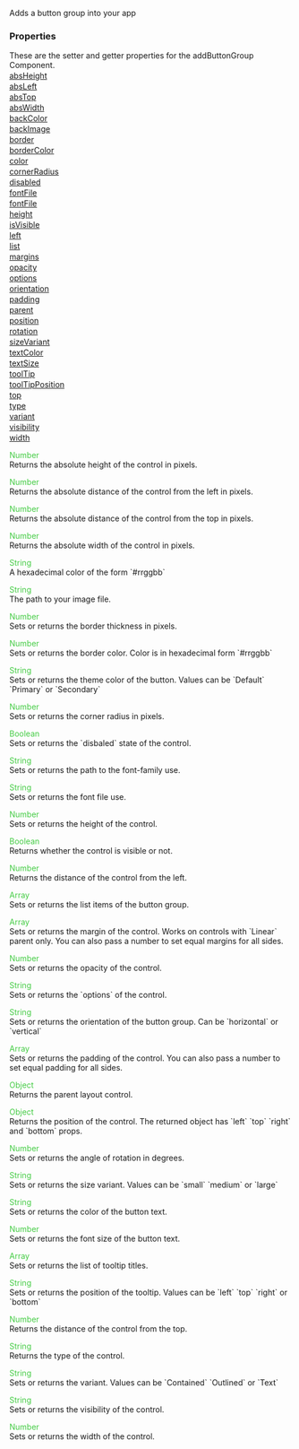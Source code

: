 Adds a button group into your app


<h3>Properties</h3>These are the setter and getter properties for the addButtonGroup Component.<div class="samp" style="margin-top:2px;"><a href="#absheight-0" data-transition="pop" data-rel="popup" class="ui-link">absHeight </a></div><div class="samp" style="margin-top:2px;"><a href="#absleft-5" data-transition="pop" data-rel="popup" class="ui-link">absLeft </a></div><div class="samp" style="margin-top:2px;"><a href="#abstop-10" data-transition="pop" data-rel="popup" class="ui-link">absTop </a></div><div class="samp" style="margin-top:2px;"><a href="#abswidth-15" data-transition="pop" data-rel="popup" class="ui-link">absWidth </a></div><div class="samp" style="margin-top:2px;"><a href="#backcolor-20" data-transition="pop" data-rel="popup" class="ui-link">backColor </a></div><div class="samp" style="margin-top:2px;"><a href="#backimage-25" data-transition="pop" data-rel="popup" class="ui-link">backImage </a></div><div class="samp" style="margin-top:2px;"><a href="#border-30" data-transition="pop" data-rel="popup" class="ui-link">border </a></div><div class="samp" style="margin-top:2px;"><a href="#bordercolor-35" data-transition="pop" data-rel="popup" class="ui-link">borderColor </a></div><div class="samp" style="margin-top:2px;"><a href="#color-40" data-transition="pop" data-rel="popup" class="ui-link">color </a></div><div class="samp" style="margin-top:2px;"><a href="#cornerradius-45" data-transition="pop" data-rel="popup" class="ui-link">cornerRadius </a></div><div class="samp" style="margin-top:2px;"><a href="#disabled-50" data-transition="pop" data-rel="popup" class="ui-link">disabled </a></div><div class="samp" style="margin-top:2px;"><a href="#fontfile-55" data-transition="pop" data-rel="popup" class="ui-link">fontFile </a></div><div class="samp" style="margin-top:2px;"><a href="#fontfile-60" data-transition="pop" data-rel="popup" class="ui-link">fontFile </a></div><div class="samp" style="margin-top:2px;"><a href="#height-65" data-transition="pop" data-rel="popup" class="ui-link">height </a></div><div class="samp" style="margin-top:2px;"><a href="#isvisible-70" data-transition="pop" data-rel="popup" class="ui-link">isVisible </a></div><div class="samp" style="margin-top:2px;"><a href="#left-75" data-transition="pop" data-rel="popup" class="ui-link">left </a></div><div class="samp" style="margin-top:2px;"><a href="#list-80" data-transition="pop" data-rel="popup" class="ui-link">list </a></div><div class="samp" style="margin-top:2px;"><a href="#margins-85" data-transition="pop" data-rel="popup" class="ui-link">margins </a></div><div class="samp" style="margin-top:2px;"><a href="#opacity-90" data-transition="pop" data-rel="popup" class="ui-link">opacity </a></div><div class="samp" style="margin-top:2px;"><a href="#options-95" data-transition="pop" data-rel="popup" class="ui-link">options </a></div><div class="samp" style="margin-top:2px;"><a href="#orientation-100" data-transition="pop" data-rel="popup" class="ui-link">orientation </a></div><div class="samp" style="margin-top:2px;"><a href="#padding-105" data-transition="pop" data-rel="popup" class="ui-link">padding </a></div><div class="samp" style="margin-top:2px;"><a href="#parent-110" data-transition="pop" data-rel="popup" class="ui-link">parent </a></div><div class="samp" style="margin-top:2px;"><a href="#position-115" data-transition="pop" data-rel="popup" class="ui-link">position </a></div><div class="samp" style="margin-top:2px;"><a href="#rotation-120" data-transition="pop" data-rel="popup" class="ui-link">rotation </a></div><div class="samp" style="margin-top:2px;"><a href="#sizevariant-125" data-transition="pop" data-rel="popup" class="ui-link">sizeVariant </a></div><div class="samp" style="margin-top:2px;"><a href="#textcolor-130" data-transition="pop" data-rel="popup" class="ui-link">textColor </a></div><div class="samp" style="margin-top:2px;"><a href="#textsize-135" data-transition="pop" data-rel="popup" class="ui-link">textSize </a></div><div class="samp" style="margin-top:2px;"><a href="#tooltip-140" data-transition="pop" data-rel="popup" class="ui-link">toolTip </a></div><div class="samp" style="margin-top:2px;"><a href="#tooltipposition-145" data-transition="pop" data-rel="popup" class="ui-link">toolTipPosition </a></div><div class="samp" style="margin-top:2px;"><a href="#top-150" data-transition="pop" data-rel="popup" class="ui-link">top </a></div><div class="samp" style="margin-top:2px;"><a href="#type-155" data-transition="pop" data-rel="popup" class="ui-link">type </a></div><div class="samp" style="margin-top:2px;"><a href="#variant-160" data-transition="pop" data-rel="popup" class="ui-link">variant </a></div><div class="samp" style="margin-top:2px;"><a href="#visibility-165" data-transition="pop" data-rel="popup" class="ui-link">visibility </a></div><div class="samp" style="margin-top:2px;"><a href="#width-170" data-transition="pop" data-rel="popup" class="ui-link">width </a></div>
<div data-role="popup" id="absheight-0" class="ui-content"><p><span style="color:#4c4;">Number</span><br>Returns the absolute height of the control in pixels.</p></div><div data-role="popup" id="absleft-5" class="ui-content"><p><span style="color:#4c4;">Number</span><br>Returns the absolute distance of the control from the left in pixels.</p></div><div data-role="popup" id="abstop-10" class="ui-content"><p><span style="color:#4c4;">Number</span><br>Returns the absolute distance of the control from the top in pixels.</p></div><div data-role="popup" id="abswidth-15" class="ui-content"><p><span style="color:#4c4;">Number</span><br>Returns the absolute width of the control in pixels.</p></div><div data-role="popup" id="backcolor-20" class="ui-content"><p><span style="color:#4c4;">String</span><br>A hexadecimal color of the form `#rrggbb`</p></div><div data-role="popup" id="backimage-25" class="ui-content"><p><span style="color:#4c4;">String</span><br>The path to your image file.</p></div><div data-role="popup" id="border-30" class="ui-content"><p><span style="color:#4c4;">Number</span><br>Sets or returns the border thickness in pixels.</p></div><div data-role="popup" id="bordercolor-35" class="ui-content"><p><span style="color:#4c4;">Number</span><br>Sets or returns the border color. Color is in hexadecimal form `#rrggbb`</p></div><div data-role="popup" id="color-40" class="ui-content"><p><span style="color:#4c4;">String</span><br>Sets or returns the theme color of the button. Values can be `Default` `Primary` or `Secondary`</p></div><div data-role="popup" id="cornerradius-45" class="ui-content"><p><span style="color:#4c4;">Number</span><br>Sets or returns the corner radius in pixels.</p></div><div data-role="popup" id="disabled-50" class="ui-content"><p><span style="color:#4c4;">Boolean</span><br>Sets or returns the `disbaled` state of the control.</p></div><div data-role="popup" id="fontfile-55" class="ui-content"><p><span style="color:#4c4;">String</span><br>Sets or returns the path to the font-family use.</p></div><div data-role="popup" id="fontfile-60" class="ui-content"><p><span style="color:#4c4;">String</span><br>Sets or returns the font file use.</p></div><div data-role="popup" id="height-65" class="ui-content"><p><span style="color:#4c4;">Number</span><br>Sets or returns the height of the control.</p></div><div data-role="popup" id="isvisible-70" class="ui-content"><p><span style="color:#4c4;">Boolean</span><br>Returns whether the control is visible or not.</p></div><div data-role="popup" id="left-75" class="ui-content"><p><span style="color:#4c4;">Number</span><br>Returns the distance of the control from the left.</p></div><div data-role="popup" id="list-80" class="ui-content"><p><span style="color:#4c4;">Array</span><br>Sets or returns the list items of the button group.</p></div><div data-role="popup" id="margins-85" class="ui-content"><p><span style="color:#4c4;">Array</span><br>Sets or returns the margin of the control. Works on controls with `Linear` parent only. You can also pass a number to set equal margins for all sides.</p></div><div data-role="popup" id="opacity-90" class="ui-content"><p><span style="color:#4c4;">Number</span><br>Sets or returns the opacity of the control.</p></div><div data-role="popup" id="options-95" class="ui-content"><p><span style="color:#4c4;">String</span><br>Sets or returns the `options` of the control.</p></div><div data-role="popup" id="orientation-100" class="ui-content"><p><span style="color:#4c4;">String</span><br>Sets or returns the orientation of the button group. Can be `horizontal` or `vertical`</p></div><div data-role="popup" id="padding-105" class="ui-content"><p><span style="color:#4c4;">Array</span><br>Sets or returns the padding of the control. You can also pass a number to set equal padding for all sides.</p></div><div data-role="popup" id="parent-110" class="ui-content"><p><span style="color:#4c4;">Object</span><br>Returns the parent layout control.</p></div><div data-role="popup" id="position-115" class="ui-content"><p><span style="color:#4c4;">Object</span><br>Returns the position of the control. The returned object has `left` `top` `right` and `bottom` props.</p></div><div data-role="popup" id="rotation-120" class="ui-content"><p><span style="color:#4c4;">Number</span><br>Sets or returns the angle of rotation in degrees.</p></div><div data-role="popup" id="sizevariant-125" class="ui-content"><p><span style="color:#4c4;">String</span><br>Sets or returns the size variant. Values can be `small` `medium` or `large`</p></div><div data-role="popup" id="textcolor-130" class="ui-content"><p><span style="color:#4c4;">String</span><br>Sets or returns the color of the button text.</p></div><div data-role="popup" id="textsize-135" class="ui-content"><p><span style="color:#4c4;">Number</span><br>Sets or returns the font size of the button text.</p></div><div data-role="popup" id="tooltip-140" class="ui-content"><p><span style="color:#4c4;">Array</span><br>Sets or returns the list of tooltip titles.</p></div><div data-role="popup" id="tooltipposition-145" class="ui-content"><p><span style="color:#4c4;">String</span><br>Sets or returns the position of the tooltip. Values can be `left` `top` `right` or `bottom`</p></div><div data-role="popup" id="top-150" class="ui-content"><p><span style="color:#4c4;">Number</span><br>Returns the distance of the control from the top.</p></div><div data-role="popup" id="type-155" class="ui-content"><p><span style="color:#4c4;">String</span><br>Returns the type of the control.</p></div><div data-role="popup" id="variant-160" class="ui-content"><p><span style="color:#4c4;">String</span><br>Sets or returns the variant. Values can be `Contained` `Outlined` or `Text`</p></div><div data-role="popup" id="visibility-165" class="ui-content"><p><span style="color:#4c4;">String</span><br>Sets or returns the visibility of the control.</p></div><div data-role="popup" id="width-170" class="ui-content"><p><span style="color:#4c4;">Number</span><br>Sets or returns the width of the control.</p></div>